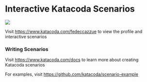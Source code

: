 # Interactive Katacoda Scenarios

[![](http://shields.katacoda.com/katacoda/fedeccazzue/count.svg)](https://www.katacoda.com/fedeccazzue "Get your profile on Katacoda.com")

Visit https://www.katacoda.com/fedeccazzue to view the profile and interactive scenarios

### Writing Scenarios
Visit https://www.katacoda.com/docs to learn more about creating Katacoda scenarios

For examples, visit https://github.com/katacoda/scenario-example
